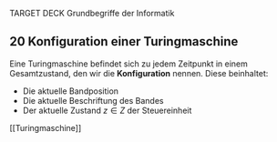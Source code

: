 TARGET DECK
Grundbegriffe der Informatik

20 Konfiguration einer Turingmaschine
---
Eine Turingmaschine befindet sich zu jedem Zeitpunkt in einem Gesamtzustand, den wir die **Konfiguration** nennen. Diese beinhaltet:
+ Die aktuelle Bandposition
+ Die aktuelle Beschriftung des Bandes
+ Der aktuelle Zustand $z \in Z$ der Steuereinheit
<!--ID: 1707326810524-->


[[Turingmaschine]]